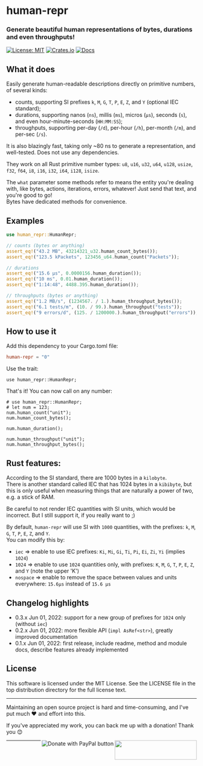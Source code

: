 # human-repr
### Generate beautiful human representations of bytes, durations and even throughputs!

[![License: MIT](https://img.shields.io/badge/license-MIT-blue.svg)](https://opensource.org/licenses/MIT)
[![Crates.io](https://img.shields.io/crates/v/human_repr.svg)](https://crates.io/crates/human-repr)
[![Docs](https://docs.rs/human-repr/badge.svg)](https://docs.rs/human-repr)

## What it does

Easily generate human-readable descriptions directly on primitive numbers, of several kinds:
- counts, supporting SI prefixes `k`, `M`, `G`, `T`, `P`, `E`, `Z`, and `Y` (optional IEC standard);
- durations, supporting nanos (`ns`), millis (`ms`), micros (`µs`), seconds (`s`), and even hour-minute-seconds (`HH:MM:SS`);
- throughputs, supporting per-day (`/d`), per-hour (`/h`), per-month (`/m`), and per-sec (`/s`).

It is also blazingly fast, taking only ~80 ns to generate a representation, and well-tested. Does not use any dependencies.

They work on all Rust primitive number types: `u8`, `u16`, `u32`, `u64`, `u128`, `usize`, `f32`,
`f64`, `i8`, `i16`, `i32`, `i64`, `i128`, `isize`.

The `what` parameter some methods refer to means the entity you're dealing with, like bytes, actions, iterations, errors, whatever! Just send that text, and you're good to go!
<br>Bytes have dedicated methods for convenience.

## Examples 

```rust
use human_repr::HumanRepr;

// counts (bytes or anything)
assert_eq!("43.2 MB", 43214321_u32.human_count_bytes());
assert_eq!("123.5 kPackets", 123456_u64.human_count("Packets"));

// durations
assert_eq!("15.6 µs", 0.0000156.human_duration());
assert_eq!("10 ms", 0.01.human_duration());
assert_eq!("1:14:48", 4488.395.human_duration());

// throughputs (bytes or anything)
assert_eq!("1.2 MB/s", (1234567. / 1.).human_throughput_bytes());
assert_eq!("6.1 tests/m", (10. / 99.).human_throughput("tests"));
assert_eq!("9 errors/d", (125. / 1200000.).human_throughput("errors"));
```

## How to use it

Add this dependency to your Cargo.toml file:

```toml
human-repr = "0"
```

Use the trait:

```rust, no_run
use human_repr::HumanRepr;
```

That's it! You can now call on any number:

```rust, no_run
# use human_repr::HumanRepr;
# let num = 123;
num.human_count("unit");
num.human_count_bytes();

num.human_duration();

num.human_throughput("unit");
num.human_throughput_bytes();
```

## Rust features:

According to the SI standard, there are 1000 bytes in a `kilobyte`.
<br>There is another standard called IEC that has 1024 bytes in a `kibibyte`, but this is only useful when measuring things that are naturally a power of two, e.g. a stick of RAM.

Be careful to not render IEC quantities with SI units, which would be incorrect. But I still support it, if you really want to ;)

By default, `human-repr` will use SI with `1000` quantities, with the prefixes: `k`, `M`, `G`, `T`, `P`, `E`, `Z`, and `Y`.
<br>You can modify this by:
- `iec` => enable to use IEC prefixes: `Ki`, `Mi`, `Gi`, `Ti`, `Pi`, `Ei`, `Zi`, `Yi` (implies `1024`)
- `1024` => enable to use `1024` quantities only, with prefixes: `K`, `M`, `G`, `T`, `P`, `E`, `Z`, and `Y` (note the upper 'K')
- `nospace` => enable to remove the space between values and units everywhere: `15.6µs` instead of `15.6 µs`

## Changelog highlights
- 0.3.x Jun 01, 2022: support for a new group of prefixes for `1024` only (without `iec`)
- 0.2.x Jun 01, 2022: more flexible API (`impl AsRef<str>`), greatly improved documentation
- 0.1.x Jun 01, 2022: first release, include readme, method and module docs, describe features already implemented


## License
This software is licensed under the MIT License. See the LICENSE file in the top distribution directory for the full license text.


---
Maintaining an open source project is hard and time-consuming, and I've put much ❤️ and effort into this.

If you've appreciated my work, you can back me up with a donation! Thank you 😊

[<img align="right" src="https://cdn.buymeacoffee.com/buttons/default-orange.png" width="217px" height="51x">](https://www.buymeacoffee.com/rsalmei)
[<img align="right" alt="Donate with PayPal button" src="https://www.paypalobjects.com/en_US/i/btn/btn_donate_LG.gif">](https://www.paypal.com/donate?business=6SWSHEB5ZNS5N&no_recurring=0&item_name=I%27m+the+author+of+alive-progress%2C+clearly+and+about-time.+Thank+you+for+appreciating+my+work%21&currency_code=USD)

---
